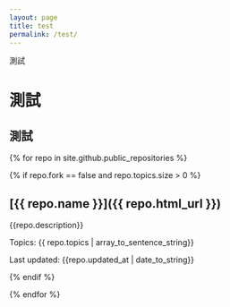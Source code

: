 ```yaml
---
layout: page
title: test
permalink: /test/
---
```

測試
# 測試
## 測試


{% for repo in site.github.public_repositories %}

{% if repo.fork == false and repo.topics.size > 0 %}

## [{{ repo.name }}]({{ repo.html_url }})

{{repo.description}}

Topics: {{ repo.topics | array_to_sentence_string}}

Last updated: {{repo.updated_at | date_to_string}}

{% endif %}

{% endfor %}
